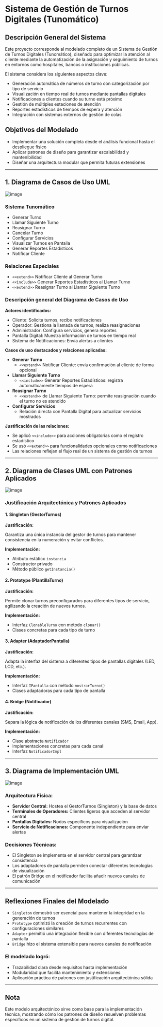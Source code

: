 # Sistema de Gestión de Turnos Digitales (Tunomático)

## Descripción General del Sistema

Este proyecto corresponde al modelado completo de un Sistema de Gestión de Turnos Digitales (Tunomático), diseñado para optimizar la atención al cliente mediante la automatización de la asignación y seguimiento de turnos en entornos como hospitales, bancos o instituciones públicas.

El sistema considera los siguientes aspectos clave:

- Generación automática de números de turno con categorización por tipo de servicio
- Visualización en tiempo real de turnos mediante pantallas digitales
- Notificaciones a clientes cuando su turno está próximo
- Gestión de múltiples estaciones de atención
- Reportes estadísticos de tiempos de espera y atención
- Integración con sistemas externos de gestión de colas

## Objetivos del Modelado

- Implementar una solución completa desde el análisis funcional hasta el despliegue físico
- Aplicar patrones de diseño para garantizar escalabilidad y mantenibilidad
- Diseñar una arquitectura modular que permita futuras extensiones

---

## 1. Diagrama de Casos de Uso UML
![image](https://github.com/user-attachments/assets/6804f90b-31e8-42e0-b494-def35907457f)

### Sistema Tunomático

- Generar Turno
- Llamar Siguiente Turno
- Reasignar Turno
- Cancelar Turno
- Configurar Servicios
- Visualizar Turnos en Pantalla
- Generar Reportes Estadísticos
- Notificar Cliente

### Relaciones Especiales

- `<<extend>>` Notificar Cliente al Generar Turno
- `<<include>>` Generar Reportes Estadísticos al Llamar Turno
- `<<extend>>` Reasignar Turno al Llamar Siguiente Turno

### Descripción general del Diagrama de Casos de Uso

**Actores identificados:**

- Cliente: Solicita turnos, recibe notificaciones
- Operador: Gestiona la llamada de turnos, realiza reasignaciones
- Administrador: Configura servicios, genera reportes
- Pantalla Digital: Muestra información de turnos en tiempo real
- Sistema de Notificaciones: Envía alertas a clientes

**Casos de uso destacados y relaciones aplicadas:**

- **Generar Turno**
  - `<<extend>>` Notificar Cliente: envía confirmación al cliente de forma opcional
- **Llamar Siguiente Turno**
  - `<<include>>` Generar Reportes Estadísticos: registra automáticamente tiempos de espera
- **Reasignar Turno**
  - `<<extend>>` de Llamar Siguiente Turno: permite reasignación cuando el turno no es atendido
- **Configurar Servicios**
  - Relación directa con Pantalla Digital para actualizar servicios mostrados

**Justificación de las relaciones:**

- Se aplicó `<<include>>` para acciones obligatorias como el registro estadístico
- Se usó `<<extend>>` para funcionalidades opcionales como notificaciones
- Las relaciones reflejan el flujo real de un sistema de gestión de turnos

---

## 2. Diagrama de Clases UML con Patrones Aplicados
![image](https://github.com/user-attachments/assets/b43ecf84-a708-41f7-8b45-1b3d8b1156e6)

### Justificación Arquitectónica y Patrones Aplicados

#### 1. Singleton (GestorTurnos)

**Justificación:**

Garantiza una única instancia del gestor de turnos para mantener consistencia en la numeración y evitar conflictos.

**Implementación:**

- Atributo estático `instancia`
- Constructor privado
- Método público `getInstancia()`

#### 2. Prototype (PlantillaTurno)

**Justificación:**

Permite clonar turnos preconfigurados para diferentes tipos de servicio, agilizando la creación de nuevos turnos.

**Implementación:**

- Interfaz `ClonableTurno` con método `clonar()`
- Clases concretas para cada tipo de turno

#### 3. Adapter (AdaptadorPantalla)

**Justificación:**

Adapta la interfaz del sistema a diferentes tipos de pantallas digitales (LED, LCD, etc.).

**Implementación:**

- Interfaz `IPantalla` con método `mostrarTurno()`
- Clases adaptadoras para cada tipo de pantalla

#### 4. Bridge (Notificador)

**Justificación:**

Separa la lógica de notificación de los diferentes canales (SMS, Email, App).

**Implementación:**

- Clase abstracta `Notificador`
- Implementaciones concretas para cada canal
- Interfaz `NotificadorImpl`

---

## 3. Diagrama de Implementación UML
![image](https://github.com/user-attachments/assets/f98db4fd-1c6f-4c88-8733-5c804a086ceb)

### Arquitectura Física:

- **Servidor Central:** Hostea el GestorTurnos (Singleton) y la base de datos
- **Terminales de Operadores:** Clientes ligeros que acceden al servidor central
- **Pantallas Digitales:** Nodos específicos para visualización
- **Servicio de Notificaciones:** Componente independiente para enviar alertas

### Decisiones Técnicas:

- El Singleton se implementa en el servidor central para garantizar consistencia
- Los adaptadores de pantalla permiten conectar diferentes tecnologías de visualización
- El patrón Bridge en el notificador facilita añadir nuevos canales de comunicación

---

## Reflexiones Finales del Modelado

- `Singleton` demostró ser esencial para mantener la integridad en la generación de turnos
- `Prototype` optimizó la creación de turnos recurrentes con configuraciones similares
- `Adapter` permitió una integración flexible con diferentes tecnologías de pantalla
- `Bridge` hizo el sistema extensible para nuevos canales de notificación

### El modelado logró:

- Trazabilidad clara desde requisitos hasta implementación
- Modularidad que facilita mantenimiento y extensiones
- Aplicación práctica de patrones con justificación arquitectónica sólida

---

## Nota

Este modelo arquitectónico sirve como base para la implementación técnica, mostrando cómo los patrones de diseño resuelven problemas específicos en un sistema de gestión de turnos digital.
